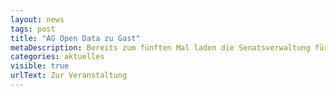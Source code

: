 ```yaml
---
layout: news
tags: post
title: "AG Open Data zu Gast"
metaDescription: Bereits zum fünften Mal laden die Senatsverwaltung für Wirtschaft, Energie und Betriebe und die ODIS die Berliner Verwaltungsmitarbeiter*innen zum Open Data Lunch ein. In der Online-Veranstaltung am 29. April geht es um Lizenzen und Nutzungsbedingungen. 
categories: aktuelles
visible: true
urlText: Zur Veranstaltung
---
```

